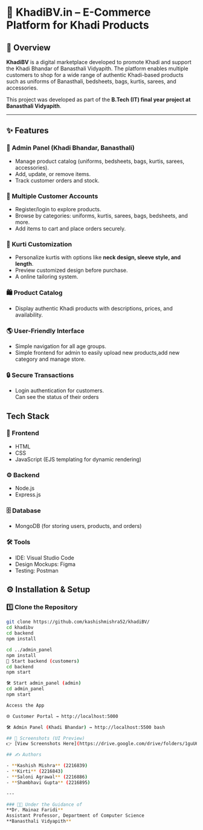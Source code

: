 # 🌿 KhadiBV.in – E-Commerce Platform for Khadi Products  

## 📖 Overview  
**KhadiBV** is a digital marketplace developed to promote Khadi and support the Khadi Bhandar of Banasthali Vidyapith. The platform enables multiple customers to shop for a wide range of authentic Khadi-based products such as uniforms of Banasthali, bedsheets, bags, kurtis, sarees, and accessories.  

This project was developed as part of the **B.Tech (IT) final year project at Banasthali Vidyapith**.  

---

## ✨ Features  

### 👤 Admin Panel (Khadi Bhandar, Banasthali)  
- Manage product catalog (uniforms, bedsheets, bags, kurtis, sarees, accessories).  
- Add, update, or remove items.  
- Track customer orders and stock.  

### 👥 Multiple Customer Accounts  
- Register/login to explore products.  
- Browse by categories: uniforms, kurtis, sarees, bags, bedsheets, and more.  
- Add items to cart and place orders securely.  

### 🧵 Kurti Customization  
- Personalize kurtis with options like **neck design, sleeve style, and length**.  
- Preview customized design before purchase.
- A online tailoring system.

### 🛍️ Product Catalog  
- Display authentic Khadi products with descriptions, prices, and availability.  

### 🌎 User-Friendly Interface  
- Simple navigation for all age groups.  
- Simple frontend for admin to easily upload new products,add new category and manage store. 

### 🔒 Secure Transactions  
- Login authentication for customers.  
 Can see the status of their orders  

## Tech Stack  

### 🎨 Frontend  
- HTML  
- CSS  
- JavaScript (EJS templating for dynamic rendering)  

### ⚙️ Backend  
- Node.js  
- Express.js  

### 🗄️ Database  
- MongoDB (for storing users, products, and orders)   

### 🛠️ Tools  
- IDE: Visual Studio Code  
- Design Mockups: Figma  
- Testing: Postman


## ⚙️ Installation & Setup  

### 1️⃣ Clone the Repository  
```bash
git clone https://github.com/kashishmishra52/khadiBV/
cd khadibv
cd backend
npm install

cd ../admin_panel
npm install
🚀 Start backend (customers)
cd backend
npm start

🛠️ Start admin_panel (admin)
cd admin_panel
npm start

Access the App

🌐 Customer Portal → http://localhost:5000

🛠️ Admin Panel (Khadi Bhandar) → http://localhost:5500 bash

## 📸 Screenshots (UI Preview)  
👉 [View Screenshots Here](https://drive.google.com/drive/folders/1guU6qRNkVrfij0D6FnnmnPHdYazD3sO-?usp=drive_link)

## ✍️ Authors  

- **Kashish Mishra** (2216839)  
- **Kirti** (2216843)  
- **Saloni Agrawal** (2216886)  
- **Shambhavi Gupta** (2216895)  

---

### 🧑‍🏫 Under the Guidance of  
**Dr. Mainaz Faridi**  
Assistant Professor, Department of Computer Science  
**Banasthali Vidyapith**  




